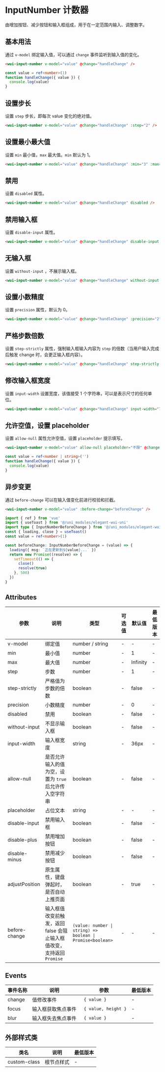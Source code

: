 <frame/>

# InputNumber 计数器

由增加按钮、减少按钮和输入框组成，用于在一定范围内输入、调整数字。

## 基本用法

通过 `v-model` 绑定输入值，可以通过 `change` 事件监听到输入值的变化。

```html
<wui-input-number v-model="value" @change="handleChange" />
```

```typescript
const value = ref<number>(1)
function handleChange({ value }) {
  console.log(value)
}
```

## 设置步长

设置 `step` 步长，即每次 value 变化的绝对值。

```html
<wui-input-number v-model="value" @change="handleChange" :step="2" />
```

## 设置最小最大值

设置 `min` 最小值，`max` 最大值。`min` 默认为 1。

```html
<wui-input-number v-model="value" @change="handleChange" :min="3" :max="10" />
```

## 禁用

设置 `disabled` 属性。

```html
<wui-input-number v-model="value" @change="handleChange" disabled />
```

## 禁用输入框

设置 `disable-input` 属性。

```html
<wui-input-number v-model="value" @change="handleChange" disable-input />
```

## 无输入框

设置 `without-input` ，不展示输入框。

```html
<wui-input-number v-model="value" @change="handleChange" without-input />
```

## 设置小数精度

设置 `precision` 属性，默认为 0。

```html
<wui-input-number v-model="value" @change="handleChange" :precision="2" :step="0.1" />
```

## 严格步数倍数

设置 `step-strictly` 属性，强制输入框输入内容为 `step` 的倍数（当用户输入完成后触发 change 时，会更正输入框内容）。

```html
<wui-input-number v-model="value" @change="handleChange" step-strictly :step="2" />
```

## 修改输入框宽度

设置 `input-width` 设置宽度，该值接受 1 个字符串，可以是表示尺寸的任何单位。

```html
<wui-input-number v-model="value" @change="handleChange" input-width="70px" />
```

## 允许空值，设置 placeholder

设置 `allow-null` 属性允许空值，设置 `placeholder` 提示填写。

```html
<wui-input-number v-model="value" allow-null placeholder="不限" @change="handleChange" />
```

```typescript
const value = ref<number | string>('')
function handleChange({ value }) {
  console.log(value)
}
```

## 异步变更

通过 `before-change` 可以在输入值变化前进行校验和拦截。

```html
<wui-input-number v-model="value" :before-change="beforeChange" />
```

```typescript
import { ref } from 'vue'
import { useToast } from '@/uni_modules/elegant-wui-uni'
import type { InputNumberBeforeChange } from '@/uni_modules/elegant-wui-uni/components/wui-input-number/types'
const { loading, close } = useToast()
const value = ref<number>(1)

const beforeChange: InputNumberBeforeChange = (value) => {
  loading({ msg: `正在更新到${value}...` })
  return new Promise((resolve) => {
    setTimeout(() => {
      close()
      resolve(true)
    }, 500)
  })
}
```

## Attributes

| 参数           | 说明                                                                  | 类型                                                       | 可选值 | 默认值   | 最低版本 |
| -------------- | --------------------------------------------------------------------- | ---------------------------------------------------------- | ------ | -------- | -------- |
| v-model        | 绑定值                                                                | number / string                                            | -      | -        | -        |
| min            | 最小值                                                                | number                                                     | -      | 1        | -        |
| max            | 最大值                                                                | number                                                     | -      | Infinity | -        |
| step           | 步数                                                                  | number                                                     | -      | 1        | -        |
| step-strictly  | 严格值为步数的倍数                                                    | boolean                                                    | -      | false    | -        |
| precision      | 小数精度                                                              | number                                                     | -      | 0        | -        |
| disabled       | 禁用                                                                  | boolean                                                    | -      | false    | -        |
| without-input  | 不显示输入框                                                          | boolean                                                    | -      | false    | -        |
| input-width    | 输入框宽度                                                            | string                                                     | -      | 36px     | -        |
| allow-null     | 是否允许输入的值为空，设置为 `true` 后允许传入空字符串                | boolean                                                    | -      | false    | -        |
| placeholder    | 占位文本                                                              | string                                                     | -      | -        | -        |
| disable-input  | 禁用输入框                                                            | boolean                                                    | -      | false    | -        |
| disable-plus   | 禁用增加按钮                                                          | boolean                                                    | -      | false    | -        |
| disable-minus  | 禁用减少按钮                                                          | boolean                                                    | -      | false    | -        |
| adjustPosition | 原生属性，键盘弹起时，是否自动上推页面                                | boolean                                                    | -      | true     | -        |
| before-change  | 输入框值改变前触发，返回 false 会阻止输入框值改变，支持返回 `Promise` | `(value: number \| string) => boolean \| Promise<boolean>` | -      | -        | -        |

## Events

| 事件名称 | 说明               | 参数                 | 最低版本 |
| -------- | ------------------ | -------------------- | -------- |
| change   | 值修改事件         | ` { value }`         | -        |
| focus    | 输入框获取焦点事件 | ` { value, height }` | -        |
| blur     | 输入框失去焦点事件 | ` { value }`         | -        |

## 外部样式类

| 类名         | 说明       | 最低版本 |
| ------------ | ---------- | -------- |
| custom-class | 根节点样式 | -        |
